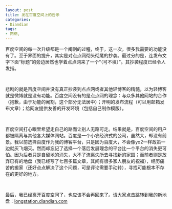 ```yaml
---
layout: post
title: 发在百度空间上的告示
categories:
- Diandian
tags:
- 网络, 
---
```

<p>百度空间的每一次升级都是一个阉割的过程，终于，这一次，很多我需要的功能没有了。至于界面的提升，其实是对点点网彻头彻尾的抄袭。最过分的是，连发布文字下面“标题”的旁边居然也学着点点网来了一个“（可不填）”。其抄袭程度已经令人发指。</p>
<p>&nbsp;</p>
<p>悲剧的就是百度空间并没有真正抄袭到点点网或者其他轻博客的精髓，以为轻博客就是微博就是没有功能。百度空间没有的是点点网的理念：与众多其他网站的合作（抱歉，由于功能的阉割，这个部分无法居中）；开明的发布流程（可以用邮箱发布文章）；给网友提供友善的开发环境（包括自己制作模版）。</p>
<p>&nbsp;</p>
<p>百度空间打心眼里希望走自己的路而让别人无路可走。结果就是，百度空间的用户都被隔离与其他各大媒体网站。百度是一个小农经济式的公司，虽然大，却没有前景。我以前选择百度作为我的博客平台，只是因为百度大，不会像yo2一样政策一边就灰飞烟灭。然而却忘记了选择一个落后发展理念的平台比一个平台的消失更可怕。因为后者只是自留地的消失，大不了流离失所去寻找新的家园；而前者则是放弃已有的地盘（我已经写了七百多篇文章，其间有很多家人朋友的祝福），经历痛苦的搬家（还好点点解决了这个问题，可是评论需要手动转），寻找可能根本不存在的更好的地方。</p>
<p>&nbsp;</p>
<p>最后，我已经离开百度空间了，也应该不会再回来了。请大家点击跳转到我的新地盘：<a href="http://longstation.diandian.com/" target="_blank" title="longstation.diandian.com">longstation.diandian.com</a></p>